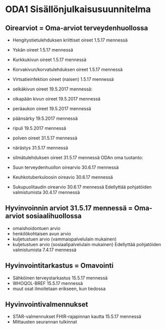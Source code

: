 # ODA1 Sisällönjulkaisusuunnitelma

## Oirearviot = Oma-arviot terveydenhuollossa
- Hengitystietulehduksen kriittiset oireet 1.5.17 mennessä
- Yskän oireet 1.5.17 mennessä
- Kurkkukivun oireet 1.5.17 mennessä
- Korvakivun/korvatulehduksen oireet 1.5.17 mennessä

- Virtsatieinfektion oireet (naisen) 1.5.17 mennessä

- selkäkivun oireet 19.5.2017 mennessä: 
- olkapään kivun oireet 19.5.2017 mennessä
- peräaukon oireet 19.5.2017 mennessä
- päänsärky 19.5.2017 mennessä
- ripuli 19.5.2017 mennessä

- polven oireet 31.5.17 mennessä
- närästys 31.5.17 mennessä
- silmätulehduksen oireet 31.5.17 mennessä
ODAn oma tuotanto:
- Suun terveydenhuollon oirearvio 30.6.17 mennessä
- Keuhkotuberkuloosin oireavio 30.6.17 mennessä
- Sukupuolitaudin oirearvio 30.6.17 mennessä
Edellyttää pohjatöiden valmistumista 30.4.17 mennessä

## Hyvinvoinnin arviot 31.5.17 mennessä = Oma-arviot sosiaalihuollossa 
- omaishoidontuen arvio
- henkilökohtaisen avun arvio
- kuljetustuen arvio (vammaispalvelulain mukainen)
- kuljetustuen arvio (sosiaalipalvelulain mukainen) 
Edellyttää pohjatöiden valmistumista 7.4.17 mennessä

## Hyvinvointitarkastus = Omavointi
- Sähköinen terveystarkastus 15.5.17 mennessä
- WHOQOL-BREF 15.5.17 mennessä
- muut osat ilmoitetaan erikseen, kun tiedossa

## Hyvinvointivalmennukset
- STAR-valmennukset FHIR-rajapinnan kautta 15.5.17 mennessä
- Mittausten seurannan tulkinnat
